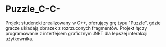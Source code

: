 # Puzzle_C-C-
Projekt studencki zrealizowany w C++, oferujący grę typu "Puzzle", gdzie gracze układają obrazek z rozrzuconych fragmentów. Projekt łączy programowanie z interfejsem graficznym .NET dla lepszej interakcji użytkownika.
